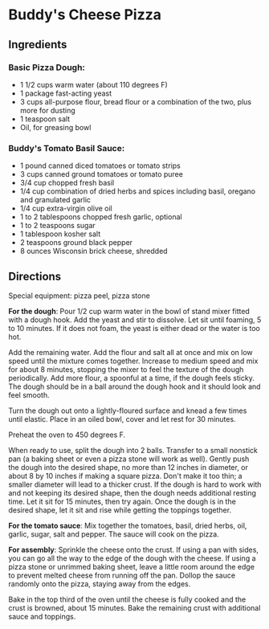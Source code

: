 # Buddy's Cheese Pizza
## Ingredients

### Basic Pizza Dough:
- 1 1/2 cups warm water (about 110 degrees F) 
- 1 package fast-acting yeast 
- 3 cups all-purpose flour, bread flour or a combination of the two, plus more for dusting
- 1 teaspoon salt 
- Oil, for greasing bowl
### Buddy's Tomato Basil Sauce:
- 1 pound canned diced tomatoes or tomato strips
- 3 cups canned ground tomatoes or tomato puree
- 3/4 cup chopped fresh basil
- 1/4 cup combination of dried herbs and spices including basil, oregano and granulated garlic
- 1/4 cup extra-virgin olive oil
- 1 to 2 tablespoons chopped fresh garlic, optional
- 1 to 2 teaspoons sugar
- 1 tablespoon kosher salt
- 2 teaspoons ground black pepper
- 8 ounces Wisconsin brick cheese, shredded 

## Directions

Special equipment: pizza peel, pizza stone

**For the dough**: Pour 1/2 cup warm water in the bowl of stand mixer fitted with a dough hook. Add the yeast and stir to dissolve. Let sit until foaming, 5 to 10 minutes. If it does not foam, the yeast is either dead or the water is too hot.

Add the remaining water. Add the flour and salt all at once and mix on low speed until the mixture comes together. Increase to medium speed and mix for about 8 minutes, stopping the mixer to feel the texture of the dough periodically. Add more flour, a spoonful at a time, if the dough feels sticky. The dough should be in a ball around the dough hook and it should look and feel smooth.

Turn the dough out onto a lightly-floured surface and knead a few times until elastic. Place in an oiled bowl, cover and let rest for 30 minutes.

Preheat the oven to 450 degrees F.

When ready to use, split the dough into 2 balls. Transfer to a small nonstick pan (a baking sheet or even a pizza stone will work as well). Gently push the dough into the desired shape, no more than 12 inches in diameter, or about 8 by 10 inches if making a square pizza. Don't make it too thin; a smaller diameter will lead to a thicker crust. If the dough is hard to work with and not keeping its desired shape, then the dough needs additional resting time. Let it sit for 15 minutes, then try again. Once the dough is in the desired shape, let it sit and rise while getting the toppings together.

**For the tomato sauce**: Mix together the tomatoes, basil, dried herbs, oil, garlic, sugar, salt and pepper. The sauce will cook on the pizza.

**For assembly**: Sprinkle the cheese onto the crust. If using a pan with sides, you can go all the way to the edge of the dough with the cheese. If using a pizza stone or unrimmed baking sheet, leave a little room around the edge to prevent melted cheese from running off the pan. Dollop the sauce randomly onto the pizza, staying away from the edges.

Bake in the top third of the oven until the cheese is fully cooked and the crust is browned, about 15 minutes. Bake the remaining crust with additional sauce and toppings.
